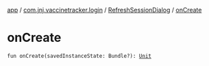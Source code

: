 [app](../../index.md) / [com.jnj.vaccinetracker.login](../index.md) / [RefreshSessionDialog](index.md) / [onCreate](./on-create.md)

# onCreate

`fun onCreate(savedInstanceState: Bundle?): `[`Unit`](https://kotlinlang.org/api/latest/jvm/stdlib/kotlin/-unit/index.html)